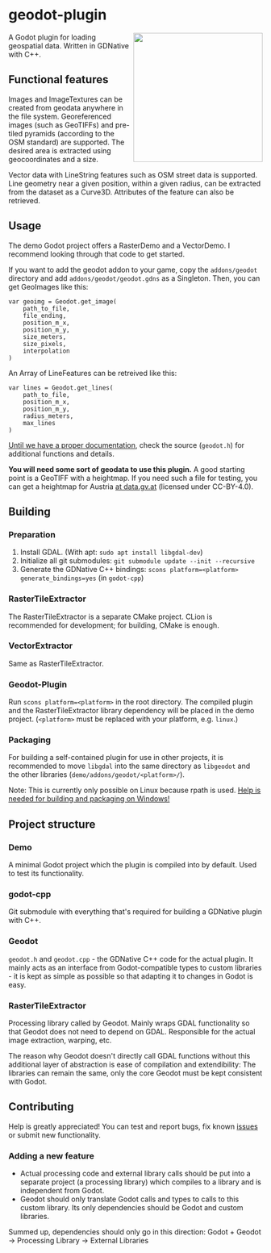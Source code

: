 # geodot-plugin

<img align="right" width="256" height="256" src="https://github.com/boku-ilen/geodot-plugin/blob/master/demo/icon.png">

A Godot plugin for loading geospatial data. Written in GDNative with C++.

## Functional features

Images and ImageTextures can be created from geodata anywhere in the file system. Georeferenced images (such as GeoTIFFs) and pre-tiled pyramids (according to the OSM standard) are supported. The desired area is extracted using geocoordinates and a size.

Vector data with LineString features such as OSM street data is supported. Line geometry near a given position, within a given radius, can be extracted from the dataset as a Curve3D. Attributes of the feature can also be retrieved.

## Usage

The demo Godot project offers a RasterDemo and a VectorDemo. I recommend looking through that code to get started.

If you want to add the geodot addon to your game, copy the `addons/geodot` directory and add `addons/geodot/geodot.gdns` as a Singleton. Then, you can get GeoImages like this:

```gdscript
var geoimg = Geodot.get_image(
	path_to_file,
	file_ending,
	position_m_x,
	position_m_y,
	size_meters,
	size_pixels,
	interpolation
)
```

An Array of LineFeatures can be retreived like this:

```gdscript
var lines = Geodot.get_lines(
	path_to_file,
	position_m_x,
	position_m_y,
	radius_meters,
	max_lines
)
```

[Until we have a proper documentation](https://github.com/boku-ilen/geodot-plugin/issues/9), check the source (`geodot.h`) for additional functions and details.

__You will need some sort of geodata to use this plugin.__ A good starting point is a GeoTIFF with a heightmap. If you need such a file for testing, you can get a heightmap for Austria [at data.gv.at](https://www.data.gv.at/katalog/dataset/b5de6975-417b-4320-afdb-eb2a9e2a1dbf) (licensed under CC-BY-4.0).

## Building

### Preparation

1. Install GDAL. (With apt: `sudo apt install libgdal-dev`)
2. Initialize all git submodules: `git submodule update --init --recursive`
3. Generate the GDNative C++ bindings: `scons platform=<platform> generate_bindings=yes` (in `godot-cpp`)


### RasterTileExtractor

The RasterTileExtractor is a separate CMake project. CLion is recommended for development; for building, CMake is enough.

### VectorExtractor

Same as RasterTileExtractor.

### Geodot-Plugin

Run `scons platform=<platform>` in the root directory. The compiled plugin and the RasterTileExtractor library dependency will be placed in the demo project. (`<platform>` must be replaced with your platform, e.g. `linux`.)

### Packaging

For building a self-contained plugin for use in other projects, it is recommended to move `libgdal` into the same directory as `libgeodot` and the other libraries (`demo/addons/geodot/<platform>/`).

Note: This is currently only possible on Linux because rpath is used. [Help is needed for building and packaging on Windows!](https://github.com/boku-ilen/geodot-plugin/issues/1)

## Project structure

### Demo

A minimal Godot project which the plugin is compiled into by default. Used to test its functionality.

### godot-cpp

Git submodule with everything that's required for building a GDNative plugin with C++.

### Geodot

`geodot.h` and `geodot.cpp` - the GDNative C++ code for the actual plugin. It mainly acts as an interface from Godot-compatible types to custom libraries - it is kept as simple as possible so that adapting it to changes in Godot is easy.

### RasterTileExtractor

Processing library called by Geodot. Mainly wraps GDAL functionality so that Geodot does not need to depend on GDAL. Responsible for the actual image extraction, warping, etc.

The reason why Geodot doesn't directly call GDAL functions without this additional layer of abstraction is ease of compilation and extendibility: The libraries can remain the same, only the core Geodot must be kept consistent with Godot.

## Contributing

Help is greatly appreciated! You can test and report bugs, fix known [issues](https://github.com/boku-ilen/geodot-plugin/issues) or submit new functionality.

### Adding a new feature

- Actual processing code and external library calls should be put into a separate project (a processing library) which compiles to a library and is independent from Godot.
- Geodot should only translate Godot calls and types to calls to this custom library. Its only dependencies should be Godot and custom libraries.

Summed up, dependencies should only go in this direction:
Godot + Geodot -> Processing Library -> External Libraries
